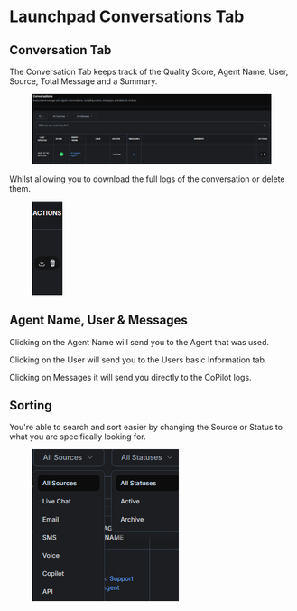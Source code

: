 # Launchpad Conversations Tab

## Conversation Tab

The Conversation Tab keeps track of the Quality Score, Agent Name, User, Source, Total Message and a Summary.

<figure><img src=".gitbook/assets/image (168).png" alt=""><figcaption></figcaption></figure>

Whilst allowing you to download the full logs of the conversation or delete them.

<figure><img src=".gitbook/assets/image (169).png" alt=""><figcaption></figcaption></figure>

## Agent Name, User & Messages

Clicking on the Agent Name will send you to the Agent that was used.

Clicking on the User will send you to the Users basic Information tab.

Clicking on Messages it will send you directly to the CoPilot logs.

## Sorting

You're able to search and sort easier by changing the Source or Status to what you are specifically looking for.

<figure><img src=".gitbook/assets/image (170).png" alt=""><figcaption></figcaption></figure>
